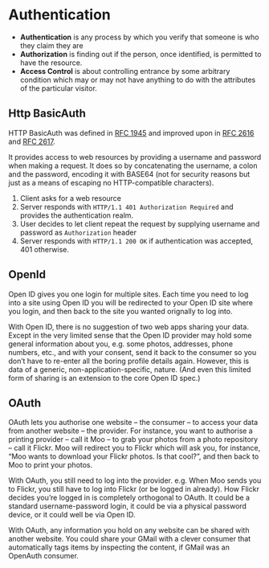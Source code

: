 # Authentication #

- **Authentication** is any process by which you verify that someone is who they claim they are
- **Authorization** is finding out if the person, once identified, is permitted to have the resource.
- **Access Control** is about controlling entrance by some arbitrary condition which may or may not have anything to do with the attributes of the particular visitor.

## Http BasicAuth ##

HTTP BasicAuth was defined in [RFC 1945](http://tools.ietf.org/html/rfc1945) and improved upon in [RFC 2616](http://tools.ietf.org/html/rfc2616) and [RFC 2617](http://tools.ietf.org/html/rfc2617).

It provides access to web resources by providing a username and password when making a request. It does so by concatenating the username, a colon and the password, encoding it with BASE64 (not for security reasons but just as a means of escaping no HTTP-compatible characters).

1. Client asks for a web resource
2. Server responds with `HTTP/1.1 401 Authorization Required` and provides the authentication realm. 
3. User decides to let client repeat the request by supplying username and password as `Authorization` header
4. Server responds with `HTTP/1.1 200 OK` if authentication was accepted, 401 otherwise.

## OpenId ##

Open ID gives you one login for multiple sites. Each time you need to log into a site using Open ID you will be redirected to your Open ID site where you login, and then back to the site you wanted orignally to log into.

With Open ID, there is no suggestion of two web apps sharing your data. Except in the very limited sense that the Open ID provider may hold some general information about you, e.g. some photos, addresses, phone numbers, etc., and with your consent, send it back to the consumer so you don’t have to re-enter all the boring profile details again. However, this is data of a generic, non-application-specific, nature. (And even this limited form of sharing is an extension to the core Open ID spec.) 

## OAuth ##

OAuth lets you authorise one website – the consumer – to access your data from another website – the provider. For instance, you want to authorise a printing provider – call it Moo – to grab your photos from a photo repository – call it Flickr. Moo will redirect you to Flickr which will ask you, for instance, “Moo wants to download your Flickr photos. Is that cool?”, and then back to Moo to print your photos.

With OAuth, you still need to log into the provider. e.g. When Moo sends you to Flickr, you still have to log into Flickr (or be logged in already). How Flickr decides you’re logged in is completely orthogonal to OAuth. It could be a standard username-password login, it could be via a physical password device, or it could well be via Open ID.

With OAuth, any information you hold on any website can be shared with another website. You could share your GMail with a clever consumer that automatically tags items by inspecting the content, if GMail was an OpenAuth consumer.